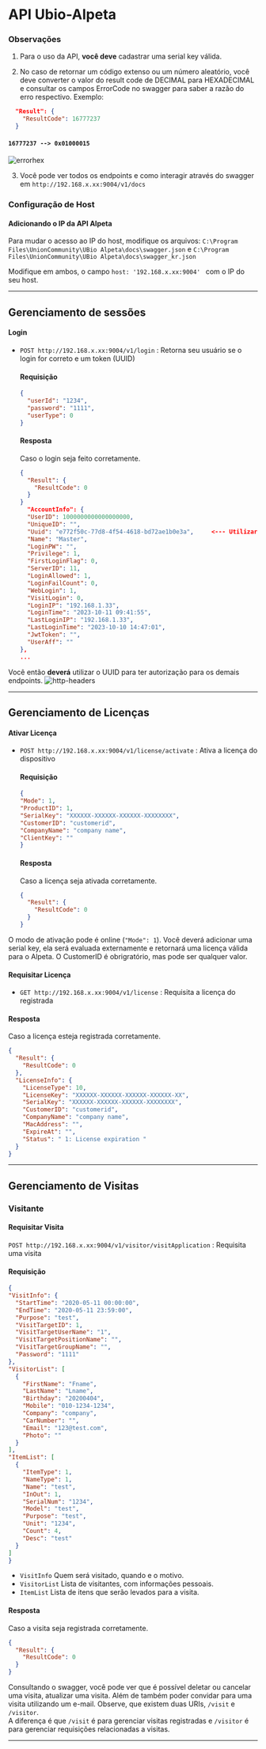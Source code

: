 # API Ubio-Alpeta
### Observações
1. Para o uso da API, __você deve__ cadastrar uma serial key válida.

2. No caso de retornar um código extenso ou um número aleatório, você deve converter o valor do result code de DECIMAL para HEXADECIMAL e consultar os campos ErrorCode no swagger para saber a razão do erro respectivo.
Exemplo:
  ```json
    "Result": {
      "ResultCode": 16777237
    }
  ```
  #### `16777237 --> 0x01000015`
  ![errorhex](images/errorhex.png)

3. Você pode ver todos os endpoints e como interagir através do swagger em `http://192.168.x.xx:9004/v1/docs`

### Configuração de Host
#### Adicionando o IP da API Alpeta
Para mudar o acesso ao IP do host, modifique os arquivos:
`C:\Program Files\UnionCommunity\UBio Alpeta\docs\swagger.json` e
`C:\Program Files\UnionCommunity\UBio Alpeta\docs\swagger_kr.json`

Modifique em ambos, o campo `host: '192.168.x.xx:9004' ` com o IP do seu host.

-----------------

## Gerenciamento de sessões
#### Login
- `POST http://192.168.x.xx:9004/v1/login` : Retorna seu usuário se o login for correto e um token (UUID)
  #### Requisição
  ```json
  {
    "userId": "1234",
    "password": "1111",
    "userType": 0
  }
  ```
  #### Resposta
  Caso o login seja feito corretamente.
  ```json
  {
    "Result": {
      "ResultCode": 0
    }
  }
    "AccountInfo": {
    "UserID": 1000000000000000000,
    "UniqueID": "",
    "Uuid": "e772f50c-77d8-4f54-4618-bd72ae1b0e3a",     <--- Utilizar no campo authorization do header
    "Name": "Master",
    "LoginPW": "",
    "Privilege": 1,
    "FirstLoginFlag": 0,
    "ServerID": 11,
    "LoginAllowed": 1,
    "LoginFailCount": 0,
    "WebLogin": 1,
    "VisitLogin": 0,
    "LoginIP": "192.168.1.33",
    "LoginTime": "2023-10-11 09:41:55",
    "LastLoginIP": "192.168.1.33",
    "LastLoginTime": "2023-10-10 14:47:01",
    "JwtToken": "",
    "UserAff": ""
  },
  ...
  ```
Você então **deverá** utilizar o UUID para ter autorização para os demais endpoints.
  ![http-headers](images/http-headers.png)

-----------------

## Gerenciamento de Licenças
#### Ativar Licença
- `POST http://192.168.x.xx:9004/v1/license/activate` : Ativa a licença do dispositivo
  #### Requisição
    ```json
  {
    "Mode": 1,
    "ProductID": 1,
    "SerialKey": "XXXXXX-XXXXXX-XXXXXX-XXXXXXXX",
    "CustomerID": "customerid",
    "CompanyName": "company name",
    "ClientKey": ""
  }
    ```
  #### Resposta
  Caso a licença seja ativada corretamente.
  ```json
  {
    "Result": {
      "ResultCode": 0
    }
  }
  ```

O modo de ativação pode é online (`"Mode": 1`).
Você deverá adicionar uma serial key, ela será evaluada externamente e retornará uma licença válida para o Alpeta.
O CustomerID é obrigratório, mas pode ser qualquer valor.

#### Requisitar Licença
- `GET http://192.168.x.xx:9004/v1/license` : Requisita a licença do registrada
#### Resposta
Caso a licença esteja registrada corretamente.
```json
{
  "Result": {
    "ResultCode": 0
  },
  "LicenseInfo": {
    "LicenseType": 10,
    "LicenseKey": "XXXXXX-XXXXXX-XXXXXX-XXXXXX-XX",
    "SerialKey": "XXXXXX-XXXXXX-XXXXXX-XXXXXXXX",
    "CustomerID": "customerid",
    "CompanyName": "company name",
    "MacAddress": "",
    "ExpireAt": "",
    "Status": " 1: License expiration "
  }
}
```

-----------------

## Gerenciamento de Visitas
### Visitante
#### Requisitar Visita
  `POST http://192.168.x.xx:9004/v1/visitor/visitApplication` : Requisita uma visita
  #### Requisição
  ```json
  {
  "VisitInfo": {
    "StartTime": "2020-05-11 00:00:00",
    "EndTime": "2020-05-11 23:59:00",
    "Purpose": "test",
    "VisitTargetID": 1,
    "VisitTargetUserName": "1",
    "VisitTargetPositionName": "",
    "VisitTargetGroupName": "",
    "Password": "1111"
  },
  "VisitorList": [
    {
      "FirstName": "Fname",
      "LastName": "Lname",
      "Birthday": "20200404",
      "Mobile": "010-1234-1234",
      "Company": "company",
      "CarNumber": "",
      "Email": "123@test.com",
      "Photo": ""
    }
  ],
  "ItemList": [
    {
      "ItemType": 1,
      "NameType": 1,
      "Name": "test",
      "InOut": 1,
      "SerialNum": "1234",
      "Model": "test",
      "Purpose": "test",
      "Unit": "1234",
      "Count": 4,
      "Desc": "test"
    }
  ]
}
  ```
- `VisitInfo`
  Quem será visitado, quando e o motivo.
- `VisitorList`
  Lista de visitantes, com informações pessoais.
- `ItemList`
  Lista de itens que serão levados para a visita.

#### Resposta
Caso a visita seja registrada corretamente.
```json
{
  "Result": {
    "ResultCode": 0
  }
}
```
Consultando o swagger, você pode ver que é possível deletar ou cancelar uma visita, atualizar uma visita. Além de também poder convidar para uma visita utilizando um e-mail.
Observe, que existem duas URIs, `/visit` e `/visitor`.  
A diferença é que `/visit` é para gerenciar visitas registradas e `/visitor` é para gerenciar requisições relacionadas a visitas.

-----------------

